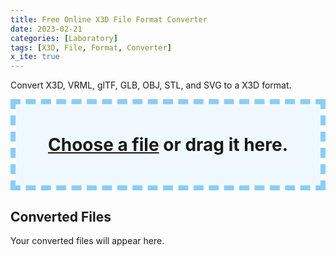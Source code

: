```yaml
---
title: Free Online X3D File Format Converter
date: 2023-02-21
categories: [Laboratory]
tags: [X3D, File, Format, Converter]
x_ite: true
---
```

<style>
#drop-zone {
  box-sizing: border-box;
  border: 8px dashed lightskyblue;
}

#drop-zone .center {
  padding: 3rem;
  text-align: center;
  font-size: 200%;
  font-weight: bold;
  margin: 0;
  background: aliceblue;
}

#convert-files,
#converting-files {
   display: none;
}

#drop-zone x3d-canvas,
#drop-zone input[type=file] {
  display: none;
}

#drop-zone a {
  border: none;
}

#drop-zone select {
  color: unset;
  position: relative;
  top: -8px;
}
</style>

<script defer="" src="https://create3000.github.io/media/laboratory/l-system/FileSaver.js-2.0.0/dist/FileSaver.min.js"></script>

<script defer="">
$(() =>
{
   $("#drop-zone") .on ("dragover", event =>
   {
      event .stopPropagation ();
      event .preventDefault ();

      event .originalEvent .dataTransfer .dropEffect = "copy";
   });

   $("#drop-zone") .on ("drop", event =>
   {
      event .stopPropagation ();
      event .preventDefault ();

      read (event .originalEvent .dataTransfer .files);
   });

   $("#open-files a") .on ("click", event =>
   {
      const input = $("<input></input>")
         .attr ("type", "file")
         .appendTo ($("#open-files"));

      input .on ("change", event =>
      {
         read (event .target .files);
         input .remove ();
      });

      input .trigger ("click");
      return false;
   });

   function read (files)
   {
      read .files = [... files];

      $("#open-files") .hide ();
      $("#convert-files") .show ();
   }

   $("#convert-files a") .on ("click", event =>
   {
      $("#convert-files") .hide ();
      $("#converting-files") .show ();

      convert ($("#drop-zone select") .val (), read .files);

      return false;
   });

   const formats = {
      "XML":  ["model/x3d+xml",  ".x3d",  "toXMLString"],
      "VRML": ["model/x3d+vrml", ".x3dv", "toVRMLString"],
      "JSON": ["model/x3d+json", ".x3dj", "toJSONString"],
   };

   async function convert (encoding, files)
   {
      const [mimeType, extension, toString] = formats [encoding];

      for (const file of files)
      {
         try
         {
            const
               Browser = X3D .createBrowser () .browser,
               url     = URL .createObjectURL (file);

            Browser .endUpdate ();

            await Browser .loadURL (new X3D .MFString (url));

            link (mimeType, file .name + extension, Browser .currentScene [toString] ());
         }
         catch (error)
         {
            console .error (error);
         }
      }

      $("#converting-files") .hide ();
      $("#open-files") .show ();
   }

   function link (mimeType, name, x3dSyntax)
   {
      const a = $("<a></a>")
         .text (name)
         .attr ("href", "#")
         .on ("click", download .bind (null, mimeType, name, x3dSyntax));

      $("<li></li>") .append (a) .appendTo ($("#download-links"));
   }

   function download (mimeType, name, x3dSyntax)
   {
      const blob = new Blob ([x3dSyntax], { type: `${mimeType};charset=utf-8` });

      saveAs (blob, name);

      return false;
   }
});
</script>

<p>Convert X3D, VRML, glTF, GLB, OBJ, STL, and SVG to a X3D format.</p>

<div id="drop-zone">
   <p id="open-files" class="center">
      <a href="#">Choose a file</a> or drag it here.
      <input type="file" />
   </p>
   <p id="convert-files" class="center">
      <a href="#">Convert file to ...</a>
      <select>
         <option value="XML" selected>X3D XML Encoding</option>
         <option value="VRML">X3D VRML Encoding</option>
         <option value="JSON">X3D JSON Encoding</option>
      </select>
   </p>
   <p id="converting-files" class="center">
      Converting files ...
   </p>
</div>

## Converted Files

Your converted files will appear here.

<ul id="download-links"></ul>
